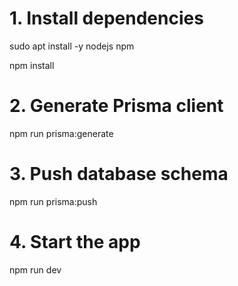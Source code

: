# 1. Install dependencies
sudo apt install -y nodejs npm

npm install

# 2. Generate Prisma client
npm run prisma:generate

# 3. Push database schema
npm run prisma:push

# 4. Start the app
npm run dev